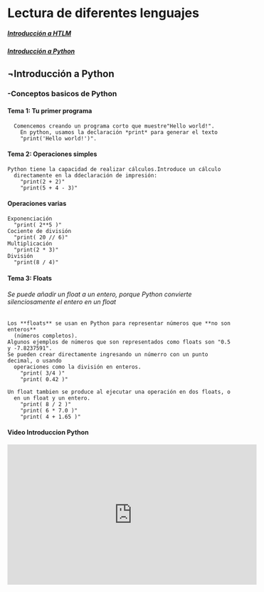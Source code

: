 <h1>Lectura de diferentes lenguajes</h1>

##### [Introducción a **HTLM**](HTML.md)
##### [Introducción a **Python**](README.md)

<h2>¬Introducción a Python</h2>
  <h3>-Conceptos basicos de Python</h3>
  

   <h4>Tema 1: Tu primer programa</h4>
   
      Comencemos creando un programa corto que muestre"Hello world!".
        En python, usamos la declaración *print* para generar el texto
        "print('Hello world!')".

  <h4>Tema 2: Operaciones simples</h4>
 
    Python tiene la capacidad de realizar cálculos.Introduce un cálculo
      directamente en la ddeclaración de impresión:
        "print(2 + 2)"
        "print(5 + 4 - 3)"
        
   <h4>Operaciones varias</h4>
   
    Exponenciación
      "print( 2**5 )"
    Cociente de división
      "print( 20 // 6)"
    Multiplicación
      "print(2 * 3)"
    División
      "print(8 / 4)"
   <h4>Tema 3: Floats</h4>
   
   <h6>Se puede añadir un float a un entero, porque Python convierte
        silenciosamente el entero en un float</h6>
   
    Los **floats** se usan en Python para representar números que **no son enteros**
      (números completos).
    Algunos ejemplos de números que son representados como floats son "0.5 y -7.8237591".
    Se pueden crear directamente ingresando un númerro con un punto decimal, o usando
      operaciones como la división en enteros.
        "print( 3/4 )"
        "print( 0.42 )"
    
    Un float tambien se produce al ejecutar una operación en dos floats, o 
      en un float y un entero.
        "print( 8 / 2 )"
        "print( 6 * 7.0 )"
        "print( 4 + 1.65 )"


#### Video **Introduccion Python** 
<iframe width="560" height="315" src="https://www.youtube.com/embed/aAaMhNlEbvc" frameborder="0" allow="accelerometer; autoplay; clipboard-write; encrypted-media; gyroscope; picture-in-picture" allowfullscreen></iframe>


